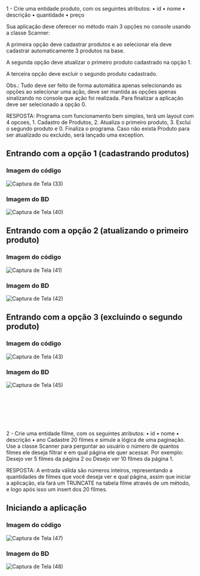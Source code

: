 1 - Crie uma entidade produto, com os seguintes atributos:
            • id
            • nome
            • descrição
            • quantidade
            • preço

Sua aplicação deve oferecer no método main 3 opções no console usando a classe
Scanner:

A primeira opção deve cadastrar produtos e ao selecionar ela deve cadastrar
automaticamente 3 produtos na base.

A segunda opção deve atualizar o primeiro produto cadastrado na opção 1.

A terceira opção deve excluir o segundo produto cadastrado.

Obs.: Tudo deve ser feito de forma automática apenas selecionando as opções ao
selecionar uma ação, deve ser mantida as opções apenas sinalizando no console que
ação foi realizada. Para finalizar a aplicação deve ser selecionado a opção 0.


RESPOSTA: Programa com funcionamento bem simples, terá um layout com 4 opcoes, 1. Cadastro de Produtos, 2. Atualiza o primeiro produto, 3. Exclui o  segundo produto e 0. Finaliza o programa. Caso não exista Produto para ser atualizado ou excluido, será lançado uma exception.


<h2>Entrando com a opção 1 (cadastrando produtos)</h2>

<h3>Imagem do código</h3>

![Captura de Tela (33)](https://user-images.githubusercontent.com/81782608/198433992-c642d845-8806-4cdf-9600-6fa84b899a20.png)


<h3>Imagem do BD</h3>

![Captura de Tela (40)](https://user-images.githubusercontent.com/81782608/198434365-51762061-c341-42d6-8580-5392a6e594b8.png)



<h2>Entrando com a opção 2 (atualizando o primeiro produto)</h2>

<h3>Imagem do código</h3>

![Captura de Tela (41)](https://user-images.githubusercontent.com/81782608/198435710-69fd9278-8524-407b-85c7-7116f77c7c2b.png)

<h3>Imagem do BD</h3>

![Captura de Tela (42)](https://user-images.githubusercontent.com/81782608/198435766-e44e214a-5cda-4f29-a20d-83a7b60c9e33.png)


<h2>Entrando com a opção 3 (excluindo o segundo produto)</h2>

<h3>Imagem do código</h3>

![Captura de Tela (43)](https://user-images.githubusercontent.com/81782608/198436278-35922d88-c23f-4d25-9c44-3a77dd114b7c.png)

<h3>Imagem do BD</h3>

![Captura de Tela (45)](https://user-images.githubusercontent.com/81782608/198436354-b801e869-da6f-4f45-85ec-795085b3de0e.png)

<br><br><br><br><br>

2 - Crie uma entidade filme, com os seguintes atributos:
• id
• nome
• descrição
• ano
Cadastre 20 filmes e simule a lógica de uma paginação. Use a classe Scanner para
perguntar ao usuário o número de quantos filmes ele deseja filtrar e em qual página
ele quer acessar. Por exemplo: Desejo ver 5 filmes da página 2 ou Desejo ver 10
filmes da página 1.

RESPOSTA: A entrada válida são números inteiros, representando a quantidades de filmes que você deseja ver e qual página, assim que iniciar a aplicação, ela fará um TRUNCATE na tabela filme através de um método, e logo após isso um insert dos 20 filmes.


<h2>Iniciando a aplicação</h2>

<h3>Imagem do código</h3>

![Captura de Tela (47)](https://user-images.githubusercontent.com/81782608/198492917-cc0a743a-2e4f-428a-b4ae-3b9494fa71de.png)

<h3>Imagem do BD</h3>

![Captura de Tela (48)](https://user-images.githubusercontent.com/81782608/198493444-7e65e9b3-bd36-458c-95e3-26f6b0e4b527.png)
